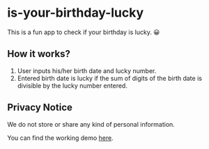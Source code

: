 # **is-your-birthday-lucky**
 This is a fun app to check if your birthday is lucky. 😀

## **How it works?**
1. User inputs his/her birth date and lucky number.
2. Entered birth date is lucky if the sum of digits of the birth date is divisible by the lucky number entered.

## **Privacy Notice**
We do not store or share any kind of personal information.


You can find the working demo [here](https://is-your-birthday-a-lucky-one.netlify.app/).


